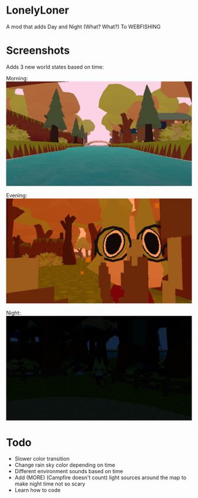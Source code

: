 # LonelyLoner
A mod that adds Day and Night (What? What?) To WEBFISHING

# Screenshots
Adds 3 new world states based on time:

Morning: 
![Morning](https://github.com/Moonsett/LonelyLoner/blob/main/RepoAssets/Morning.jpg)



Evening:
![Evening](https://github.com/Moonsett/LonelyLoner/blob/main/RepoAssets/Evening.jpg)



Night:
![Night](https://github.com/Moonsett/LonelyLoner/blob/main/RepoAssets/Night.jpg)

# Todo
- Slower color transition
- Change rain sky color depending on time
- Different environment sounds based on time
- Add (MORE) (Campfire doesn't count) light sources around the map to make night time not so scary
- Learn how to code
